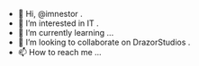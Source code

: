 - 👋 Hi, @imnestor .
- 👀 I’m interested in IT .
- 🌱 I’m currently learning ...
- 💞️ I’m looking to collaborate on DrazorStudios .
- 📫 How to reach me ...
